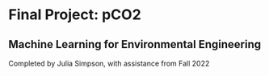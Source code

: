 # Final Project: pCO2 
## Machine Learning for Environmental Engineering
Completed by Julia Simpson, with assistance from 
Fall 2022
